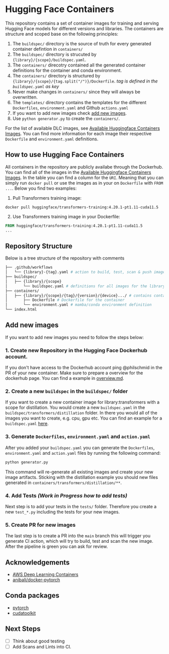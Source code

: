 # Hugging Face Containers

This repository contains a set of container images for training and serving Hugging Face models for different versions and libraries. 
The containers are structure and scoped base on the following principles:

1. The `buildspec/` directory is the source of truth for every generated container defintion in `containers/`
2. The `buildspec/` directory is strucuted by `{library}/{scope}/buildspec.yaml`. 
3. The `containers/` direcotry contained all the generated container definitions for the container and conda environment.
4. The `containers/` directory is structured by `{library}/{scope}/{tag.split("/")}/Dockerfile`. _tag is defined in the `buildspec.yaml` as key_
5. Never make changes in `containers/` since they will always be overwritten.
6. The `templates/` directory contains the templates for the different `Dockerfiles`, `environment.yaml` and Github `actions.yaml`
7. If you want to add new images check [add new images](#add-new-images).
8. Use `python generator.py` to create the `containers/`.

For the list of available DLC images, see [Available Huggingface Containers Images](available_images.md). You can find more information for each image their respective `Dockerfile` and `environment.yaml` definitions.

## How to use Hugging Face Containers

All containers in the repository are publicly availabe through the Dockerhub. You can find all of the images in the [Available Huggingface Containers Images](available_images.md). In the table you can find a column for the `URI`. Meaning that you can simply run `docker pull` or use the images as in your on `Dockerfile` with `FROM ...`. Below you find two examples:

1. Pull Transformers training image:
```
docker pull huggingface/transformers-training:4.20.1-pt1.11-cuda11.5
```
2. Use Transformers training image in your Dockerfile:
```Dockerfile
FROM huggingface/transformers-training:4.20.1-pt1.11-cuda11.5
...
```

## Repository Structure

Below is a tree structure of the repository with comments
```bash
├── .github/workflows
│   └── {library}-{tag}.yaml # action to build, test, scan & push images
├── buildspec/
│   ├── {library}/{scope}
│       └── buildspec.yaml # definitions for all images for the library and scope
├── containers/
│   ├── {library}/{scope}/{tag}/{version}/{device}.../ # contains container artifact
│       ├── Dockerfile # Dockerfile for the container
│       └── environment.yaml # mamba/conda environment definition
└── index.html
```

## Add new images

If you want to add new images you need to follow the steps below:

### 1. Create new Repository in the Hugging Face Dockerhub account. 

If you don't have access to the Dockerhub account ping @philschmid in the PR of your new container. Make sure to prepare a overview for the dockerhub page. You can find a example in [overview.md](overview.md).

### 2. Create a new `buildspec` in the `buildspec/` folder

If you want to create a new container image for library:transformers with a scope for distillation. You would create a new `buildspec.yaml` in the `buildspec/transformers/distillation` folder. In there you would all of the images you want to create, e.g. cpu, gpu etc. 
You can find an example for a `buildspec.yaml` [here](buildspec/transformers/training/buildspec.yaml).

### 3. Generate `Dockerfiles`, `environment.yaml` and `action.yaml`

After you added your `buildspec.yaml` you can generate the `Dockerfiles`, `environment.yaml` and `action.yaml` files by running the following command:

```bash
python generator.py
```

This command will re-generate all existing images and create your new image artifacts. Sticking with the distillation example you should new files generated in `containers/transformers/distillation/**`.

### 4. Add Tests _(Work in Progress how to add tests)_

Next step is to add your tests in the `tests/` folder. Therefore you create a new `test_*.py` including the tests for your new images.

### 5. Create PR for new images

The last step is to create a PR into the `main` branch this will trigger you generate CI action, which will try to build, test and scan the new image. After the pipeline is green you can ask for review. 

## Acknowledgements

* [AWS Deep Learning Containers](https://github.com/aws/deep-learning-containers)
* [anibali/docker-pytorch](https://github.com/anibali/docker-pytorch)

## Conda packages

* [pytorch](https://anaconda.org/pytorch/pytorch/files)
* [cudatoolkit](https://anaconda.org/nvidia/cuda-toolkit/files)


## Next Steps

* [ ] Think about good testing
* [ ] Add Scans and Lints into CI.